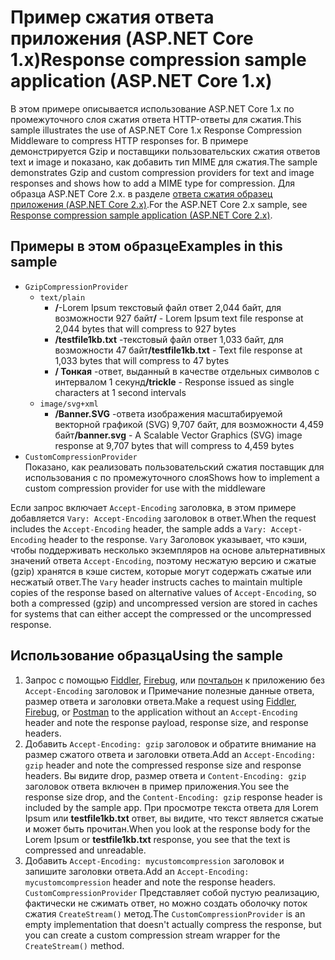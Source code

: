 # <a name="response-compression-sample-application-aspnet-core-1x"></a><span data-ttu-id="f92a3-101">Пример сжатия ответа приложения (ASP.NET Core 1.x)</span><span class="sxs-lookup"><span data-stu-id="f92a3-101">Response compression sample application (ASP.NET Core 1.x)</span></span>

<span data-ttu-id="f92a3-102">В этом примере описывается использование ASP.NET Core 1.x по промежуточного слоя сжатия ответа HTTP-ответы для сжатия.</span><span class="sxs-lookup"><span data-stu-id="f92a3-102">This sample illustrates the use of ASP.NET Core 1.x Response Compression Middleware to compress HTTP responses for.</span></span> <span data-ttu-id="f92a3-103">В примере демонстрируется Gzip и поставщики пользовательских сжатия ответов text и image и показано, как добавить тип MIME для сжатия.</span><span class="sxs-lookup"><span data-stu-id="f92a3-103">The sample demonstrates Gzip and custom compression providers for text and image responses and shows how to add a MIME type for compression.</span></span> <span data-ttu-id="f92a3-104">Для образца ASP.NET Core 2.x. в разделе [ответа сжатия образец приложения (ASP.NET Core 2.x)](https://github.com/aspnet/Docs/tree/master/aspnetcore/performance/response-compression/samples/2.x).</span><span class="sxs-lookup"><span data-stu-id="f92a3-104">For the ASP.NET Core 2.x sample, see [Response compression sample application (ASP.NET Core 2.x)](https://github.com/aspnet/Docs/tree/master/aspnetcore/performance/response-compression/samples/2.x).</span></span>

## <a name="examples-in-this-sample"></a><span data-ttu-id="f92a3-105">Примеры в этом образце</span><span class="sxs-lookup"><span data-stu-id="f92a3-105">Examples in this sample</span></span>
* `GzipCompressionProvider`
  * `text/plain`
    * <span data-ttu-id="f92a3-106">**/**-Lorem Ipsum текстовый файл ответ 2,044 байт, для возможности 927 байт</span><span class="sxs-lookup"><span data-stu-id="f92a3-106">**/** - Lorem Ipsum text file response at 2,044 bytes that will compress to 927 bytes</span></span>
    * <span data-ttu-id="f92a3-107">**/testfile1kb.txt** -текстовый файл ответ 1,033 байт, для возможности 47 байт</span><span class="sxs-lookup"><span data-stu-id="f92a3-107">**/testfile1kb.txt** - Text file response at 1,033 bytes that will compress to 47 bytes</span></span>
    * <span data-ttu-id="f92a3-108">**/ Тонкая** -ответ, выданный в качестве отдельных символов с интервалом 1 секунд</span><span class="sxs-lookup"><span data-stu-id="f92a3-108">**/trickle** - Response issued as single characters at 1 second intervals</span></span> 
  * `image/svg+xml`
    * <span data-ttu-id="f92a3-109">**/Banner.SVG** -ответа изображения масштабируемой векторной графикой (SVG) 9,707 байт, для возможности 4,459 байт</span><span class="sxs-lookup"><span data-stu-id="f92a3-109">**/banner.svg** - A Scalable Vector Graphics (SVG) image response at 9,707 bytes that will compress to 4,459 bytes</span></span>
* `CustomCompressionProvider`<br><span data-ttu-id="f92a3-110">Показано, как реализовать пользовательский сжатия поставщик для использования с по промежуточного слоя</span><span class="sxs-lookup"><span data-stu-id="f92a3-110">Shows how to implement a custom compression provider for use with the middleware</span></span>

<span data-ttu-id="f92a3-111">Если запрос включает `Accept-Encoding` заголовка, в этом примере добавляется `Vary: Accept-Encoding` заголовок в ответ.</span><span class="sxs-lookup"><span data-stu-id="f92a3-111">When the request includes the `Accept-Encoding` header, the sample adds a `Vary: Accept-Encoding` header to the response.</span></span> <span data-ttu-id="f92a3-112">`Vary` Заголовок указывает, что кэши, чтобы поддерживать несколько экземпляров на основе альтернативных значений ответа `Accept-Encoding`, поэтому несжатую версию и сжатые (gzip) хранятся в кэше систем, которые могут содержать сжатые или несжатый ответ.</span><span class="sxs-lookup"><span data-stu-id="f92a3-112">The `Vary` header instructs caches to maintain multiple copies of the response based on alternative values of `Accept-Encoding`, so both a compressed (gzip) and uncompressed version are stored in caches for systems that can either accept the compressed or the uncompressed response.</span></span>

## <a name="using-the-sample"></a><span data-ttu-id="f92a3-113">Использование образца</span><span class="sxs-lookup"><span data-stu-id="f92a3-113">Using the sample</span></span>
1. <span data-ttu-id="f92a3-114">Запрос с помощью [Fiddler](http://www.telerik.com/fiddler), [Firebug](http://getfirebug.com/), или [почтальон](https://www.getpostman.com/) к приложению без `Accept-Encoding` заголовок и Примечание полезные данные ответа, размер ответа и заголовки ответа.</span><span class="sxs-lookup"><span data-stu-id="f92a3-114">Make a request using [Fiddler](http://www.telerik.com/fiddler), [Firebug](http://getfirebug.com/), or [Postman](https://www.getpostman.com/) to the application without an `Accept-Encoding` header and note the response payload, response size, and response headers.</span></span>
2. <span data-ttu-id="f92a3-115">Добавить `Accept-Encoding: gzip` заголовок и обратите внимание на размер сжатого ответа и заголовки ответа.</span><span class="sxs-lookup"><span data-stu-id="f92a3-115">Add an `Accept-Encoding: gzip` header and note the compressed response size and response headers.</span></span> <span data-ttu-id="f92a3-116">Вы видите drop, размер ответа и `Content-Encoding: gzip` заголовок ответа включен в пример приложения.</span><span class="sxs-lookup"><span data-stu-id="f92a3-116">You see the response size drop, and the `Content-Encoding: gzip` response header is included by the sample app.</span></span> <span data-ttu-id="f92a3-117">При просмотре текста ответа для Lorem Ipsum или **testfile1kb.txt** ответ, вы видите, что текст является сжатые и может быть прочитан.</span><span class="sxs-lookup"><span data-stu-id="f92a3-117">When you look at the response body for the Lorem Ipsum or **testfile1kb.txt** response, you see that the text is compressed and unreadable.</span></span>
3. <span data-ttu-id="f92a3-118">Добавить `Accept-Encoding: mycustomcompression` заголовок и запишите заголовки ответа.</span><span class="sxs-lookup"><span data-stu-id="f92a3-118">Add an `Accept-Encoding: mycustomcompression` header and note the response headers.</span></span> <span data-ttu-id="f92a3-119">`CustomCompressionProvider` Представляет собой пустую реализацию, фактически не сжимать ответ, но можно создать оболочку поток сжатия `CreateStream()` метод.</span><span class="sxs-lookup"><span data-stu-id="f92a3-119">The `CustomCompressionProvider` is an empty implementation that doesn't actually compress the response, but you can create a custom compression stream wrapper for the `CreateStream()` method.</span></span>
